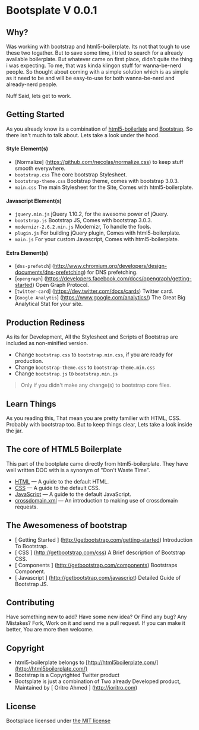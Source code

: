# Bootsplate V 0.0.1


## Why? 

Was working with bootstrap and html5-boilerplate. Its not that tough to use these two togather. But to save some time, i tried to search for a already available boilerplate. But whatever came on first place, didn't quite the thing i was expecting. To me, that was kinda klingon stuff for wanna-be-nerd people. So thought about coming with a simple solution which is as simple as it need to be and will be easy-to-use for both wanna-be-nerd and already-nerd people. 

Nuff Said, lets get to work. 

## Getting Started 

As you already know its a combination of [html5-boilerlate](http://html5boilerplate.com) and [Bootstrap](http://getbootstrap.com). So there isn't much to talk about. Lets take a look under the hood. 

#### Style Element(s)

* [Normalize] (https://github.com/necolas/normalize.css) to keep stuff smooth everywhere. 
* `bootstrap.css` The core bootstrap Stylesheet.
* `bootstrap-theme.css` Bootstrap theme, comes with bootstrap 3.0.3.
* `main.css` The main Stylesheet for the Site, Comes with html5-boilerplate.

#### Javascript Element(s)

* `jquery.min.js` jQuery 1.10.2, for the awesome power of jQuery.
* `bootstrap.js` Bootstrap JS, Comes with bootstrap 3.0.3.
* `modernizr-2.6.2.min.js` Modernizr, To handle the fools.
* `plugin.js` For building jQuery plugin, Comes with html5-boilerplate.
* `main.js` For your custom Javascript, Comes with html5-boilerplate.

#### Extra Element(s)

* [`dns-prefetch`] (http://www.chromium.org/developers/design-documents/dns-prefetching) for DNS prefetching.
* [`opengraph`] (https://developers.facebook.com/docs/opengraph/getting-started) Open Graph Protocol. 
* [`twitter-card`] (https://dev.twitter.com/docs/cards) Twitter card.
* [`Google Analytis`] (https://www.google.com/analytics/) The Great Big Analytical Stat for your site. 

## Production Rediness 

As its for Development, All the Stylesheet and Scripts of Bootstrap are included as non-minified version. 

* Change `bootstrap.css` to `bootstrap.min.css`, if you are ready for production. 
* Change `bootstrap-theme.css` to `bootstrap-theme.min.css`
* Change `bootstrap.js` to `bootstrap.min.js`

> Only if you didn't make any change(s) to bootstrap core files. 

## Learn Things

As you reading this, That mean you are pretty familier with HTML, CSS. Probably with bootstrap too. But to keep things clear, Lets take a look inside the jar. 

## The core of HTML5 Boilerplate

This part of the bootplate came directly from html5-boilerplate. They have well written DOC with is a synonym of "Don't Waste Time". 

* [HTML](https://github.com/h5bp/html5-boilerplate/blob/v4.3.0/doc/html.md) — A guide to the default HTML.
* [CSS](https://github.com/h5bp/html5-boilerplate/blob/v4.3.0/doc/css.md) — A guide to the default CSS.
* [JavaScript](https://github.com/h5bp/html5-boilerplate/blob/v4.3.0/doc/js.md) — A guide to the default JavaScript.
* [crossdomain.xml](https://github.com/h5bp/html5-boilerplate/blob/v4.3.0/doc/crossdomain.md) — An introduction to making use of
  crossdomain requests.

## The Awesomeness of bootstrap

* [ Getting Started ] (http://getbootstrap.com/getting-started) Introduction To Bootstrap.
* [ CSS ] (http://getbootstrap.com/css) A Brief description of Bootstrap CSS.
* [ Components ] (http://getbootstrap.com/components) Bootstraps Component. 
* [ Javascript ] (http://getbootstrap.com/javascript) Detailed Guide of Bootstrap JS. 

## Contributing 

Have something new to add? Have some new idea? Or Find any bug? Any Mistakes? Fork, Work on it and send me a pull request. If you can make it better, You are more then welcome. 

## Copyright 

* html5-boilerplate belongs to [http://html5boilerplate.com/](http://html5boilerplate.com/)
* Bootstrap is a Copyrighted Twitter product
* Bootsplate is just a combination of Two already Developed product, Maintained by [ Oritro Ahmed ] (http://ioritro.com)

## License 

Bootsplace licensed under [the MIT license](license)  